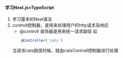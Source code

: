 #### 学习Nest.js+TypeScript
 1. 学习基本的Nest语法
 2. controll控制器，是用来处理用户的http请求及响应
    * @controll 装饰器是用来统一请求路径
    如
    ```javascript 1.8
        @Controller('cats') 
    ```
    当请求cats路径时候，就由catsContrall控制器进行处理
